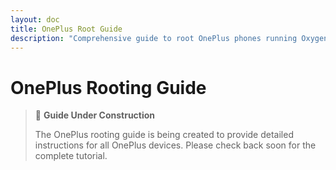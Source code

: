 ```yaml
---
layout: doc
title: OnePlus Root Guide
description: "Comprehensive guide to root OnePlus phones running OxygenOS. Includes bootloader unlocking instructions, MSM tool usage, and rooting methods for OnePlus 12, 11, Nord series."
---
```


# OnePlus Rooting Guide

> 🚧 **Guide Under Construction**
>
> The OnePlus rooting guide is being created to provide detailed instructions for all OnePlus devices. Please check back soon for the complete tutorial.